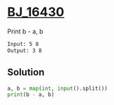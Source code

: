 # [BJ_16430](https://acmicpc.net/problem/16430)

Print b - a, b

```txt
Input: 5 8
Output: 3 8
```

## Solution

```py
a, b = map(int, input().split())
print(b - a, b)
```
